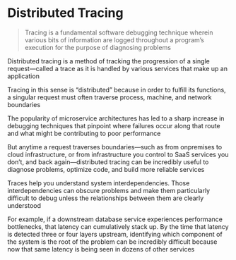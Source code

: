 # Distributed Tracing

> Tracing is a fundamental software debugging technique wherein various bits of information are logged throughout a program’s execution for the purpose of diagnosing problems

Distributed tracing is a method of tracking the progression of a single request—called a trace as it is handled by various services that make up an application

Tracing in this sense is “distributed” because in order to fulfill its functions, a singular request must often traverse process, machine, and network boundaries

The popularity of microservice architectures has led to a sharp increase in debugging techniques that pinpoint where failures occur along that route and what might be contributing to poor performance

But anytime a request traverses boundaries—such as from onpremises to cloud infrastructure, or from infrastructure you control to SaaS services you don’t, and back again—distributed tracing can be incredibly useful to diagnose problems, optimize code, and build more reliable services

Traces help you understand system interdependencies. Those interdependencies can obscure problems and make them particularly difficult to debug unless the relationships between them are clearly understood

For example, if a downstream database service experiences performance bottlenecks, that latency can cumulatively stack up. By the time that latency is detected three or four layers upstream, identifying which component of the system is the root of the problem can be incredibly difficult because now that same latency is being seen in dozens of other services
